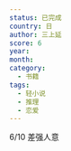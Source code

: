 ```yaml
---
status: 已完成
country: 日
author: 三上延
score: 6
year:
month:
category:
  - 书籍
tags:
  - 轻小说
  - 推理
  - 恋爱
---
```

6/10 差强人意
